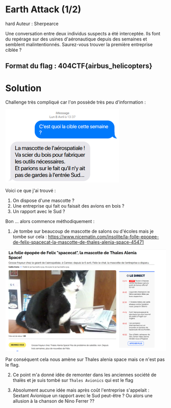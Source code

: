 # Earth Attack (1/2)
hard
Auteur : Sherpearce

Une conversation entre deux individus suspects a été interceptée. Ils font du repérage sur des usines d'aéronautique depuis des semaines et semblent malintentionnés. Saurez-vous trouver la première entreprise ciblée ?

Format du flag : 404CTF{airbus_helicopters}
---
# Solution
Challenge très compliqué car l'on possède très peu d'information :

![alt text](capture_conv.png)

Voici ce que j'ai trouvé : 

1. On dispose d'une mascotte ? 
2. Une entreprise qui fait ou faisait des avions en bois ? 
3. Un rapport avec le Sud ? 

Bon ... alors commence méthodiquement :

1. Je tombe sur beaucoup de mascotte de salons ou d'écoles mais je tombe sur cela : https://www.nicematin.com/insolite/la-folle-epopee-de-felix-spacecat-la-mascotte-de-thales-alenia-space-45471

![alt text](mascotte.png)

Par conséquent cela nous amène sur Thales alenia space mais ce n'est pas le flag. 

2. Ce point m'a donné idée de remonter dans les anciennes société de thalès et je suis tombé sur `Thales Avionics` qui est le flag

3. Absolument aucune idée mais après coût l'entreprise s'appelait : Sextant Avionique un rapport avec le Sud peut-être ? 
Ou alors une allusion à la chanson de Nino Ferrer ??

